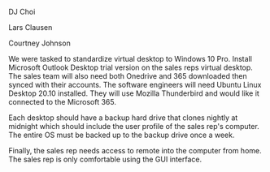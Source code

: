 DJ Choi

Lars Clausen

Courtney Johnson

We were tasked to standardize virtual desktop to Windows 10 Pro. Install Microsoft Outlook Desktop trial version on the sales reps virtual desktop. The sales team will also need both Onedrive and 365 downloaded then synced with their accounts. The software engineers will need Ubuntu Linux Desktop 20.10 installed. They will use Mozilla Thunderbird and would like it connected to the Microsoft 365.

Each desktop should have a backup hard drive that clones nightly at midnight which should include the user profile of the sales rep's computer. The entire OS must be backed up to the backup drive once a week.

Finally, the sales rep needs access to remote into the computer from home. The sales rep is only comfortable using the GUI interface.
